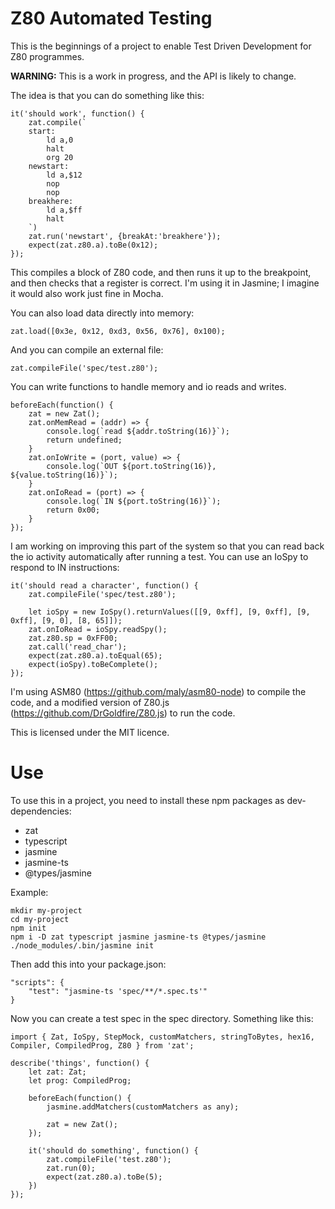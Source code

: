 Z80 Automated Testing
=====================

This is the beginnings of a project to enable Test Driven Development
for Z80 programmes.

**WARNING:** This is a work in progress, and the API is likely to change.

The idea is that you can do something like this:

    it('should work', function() {
        zat.compile(`
        start:
            ld a,0
            halt
            org 20
        newstart:
            ld a,$12
            nop
            nop
        breakhere:
            ld a,$ff
            halt
        `)
        zat.run('newstart', {breakAt:'breakhere'});
        expect(zat.z80.a).toBe(0x12);
    });

This compiles a block of Z80 code, and then runs it up to the breakpoint, and then checks that a register is correct. I'm using it in Jasmine; I imagine it would also work just fine in Mocha.

You can also load data directly into memory:

    zat.load([0x3e, 0x12, 0xd3, 0x56, 0x76], 0x100);

And you can compile an external file:

    zat.compileFile('spec/test.z80');

You can write functions to handle memory and io reads and writes.

    beforeEach(function() {
        zat = new Zat();
        zat.onMemRead = (addr) => {
            console.log(`read ${addr.toString(16)}`);
            return undefined;
        }
        zat.onIoWrite = (port, value) => {
            console.log(`OUT ${port.toString(16)}, ${value.toString(16)}`);
        }
        zat.onIoRead = (port) => {
            console.log(`IN ${port.toString(16)}`);
            return 0x00;
        }
    });

I am working on improving this part
of the system so that you can read back the io activity automatically after running a test. You can
use an IoSpy to respond to IN instructions:

    it('should read a character', function() {
        zat.compileFile('spec/test.z80');

        let ioSpy = new IoSpy().returnValues([[9, 0xff], [9, 0xff], [9, 0xff], [9, 0], [8, 65]]);
        zat.onIoRead = ioSpy.readSpy();
        zat.z80.sp = 0xFF00;
        zat.call('read_char');
        expect(zat.z80.a).toEqual(65);
        expect(ioSpy).toBeComplete();
    });

I'm using ASM80 (https://github.com/maly/asm80-node) to compile the code, and a modified version
of Z80.js (https://github.com/DrGoldfire/Z80.js) to run the code.

This is licensed under the MIT licence.

Use
===

To use this in a project, you need to install these npm packages as dev-dependencies:
 
 * zat
 * typescript
 * jasmine
 * jasmine-ts
 * @types/jasmine

Example:

```
mkdir my-project
cd my-project
npm init
npm i -D zat typescript jasmine jasmine-ts @types/jasmine
./node_modules/.bin/jasmine init
```
Then add this into your package.json:
```
"scripts": {
    "test": "jasmine-ts 'spec/**/*.spec.ts'"
}
```
Now you can create a test spec in the spec directory. Something like this:
```
import { Zat, IoSpy, StepMock, customMatchers, stringToBytes, hex16, Compiler, CompiledProg, Z80 } from 'zat';

describe('things', function() {
    let zat: Zat;
    let prog: CompiledProg;

    beforeEach(function() {
        jasmine.addMatchers(customMatchers as any);

        zat = new Zat();
    });

    it('should do something', function() {
        zat.compileFile('test.z80');
        zat.run(0);
        expect(zat.z80.a).toBe(5);
    })
});
```
